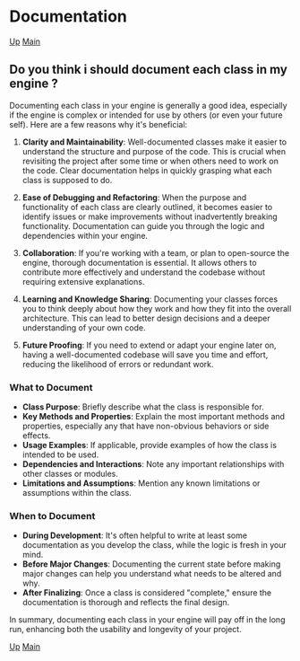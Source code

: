 # Documentation

[Up](index.md)
[Main](../../../../../index.md)

## Do you think i should document each class in my engine ?

Documenting each class in your engine is generally a good idea, especially if the engine is complex or intended for use by others (or even your future self). Here are a few reasons why it's beneficial:

1. **Clarity and Maintainability**: Well-documented classes make it easier to understand the structure and purpose of the code. This is crucial when revisiting the project after some time or when others need to work on the code. Clear documentation helps in quickly grasping what each class is supposed to do.

2. **Ease of Debugging and Refactoring**: When the purpose and functionality of each class are clearly outlined, it becomes easier to identify issues or make improvements without inadvertently breaking functionality. Documentation can guide you through the logic and dependencies within your engine.

3. **Collaboration**: If you're working with a team, or plan to open-source the engine, thorough documentation is essential. It allows others to contribute more effectively and understand the codebase without requiring extensive explanations.

4. **Learning and Knowledge Sharing**: Documenting your classes forces you to think deeply about how they work and how they fit into the overall architecture. This can lead to better design decisions and a deeper understanding of your own code.

5. **Future Proofing**: If you need to extend or adapt your engine later on, having a well-documented codebase will save you time and effort, reducing the likelihood of errors or redundant work.

### What to Document

-   **Class Purpose**: Briefly describe what the class is responsible for.
-   **Key Methods and Properties**: Explain the most important methods and properties, especially any that have non-obvious behaviors or side effects.
-   **Usage Examples**: If applicable, provide examples of how the class is intended to be used.
-   **Dependencies and Interactions**: Note any important relationships with other classes or modules.
-   **Limitations and Assumptions**: Mention any known limitations or assumptions within the class.

### When to Document

-   **During Development**: It's often helpful to write at least some documentation as you develop the class, while the logic is fresh in your mind.
-   **Before Major Changes**: Documenting the current state before making major changes can help you understand what needs to be altered and why.
-   **After Finalizing**: Once a class is considered "complete," ensure the documentation is thorough and reflects the final design.

In summary, documenting each class in your engine will pay off in the long run, enhancing both the usability and longevity of your project.

[Up](index.md)
[Main](../../../../../index.md)
